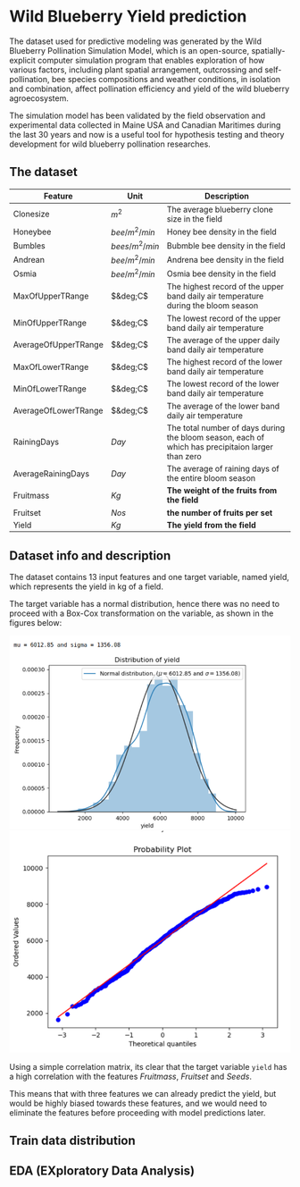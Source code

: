 # Wild Blueberry Yield prediction

The dataset used for predictive modeling was generated by the Wild Blueberry Pollination Simulation Model, which is an open-source, spatially-explicit computer simulation program that enables exploration of how various factors, including plant spatial arrangement, outcrossing and self-pollination, bee species compositions and weather conditions, in isolation and combination, affect pollination efficiency and yield of the wild blueberry agroecosystem. 

The simulation model has been validated by the field observation and experimental data collected in Maine USA and Canadian Maritimes during the last 30 years and now is a useful tool for hypothesis testing and theory development for wild blueberry pollination researches.


## The dataset


| Feature   | Unit   | Description | 
|---------- |------- |-------------|
|Clonesize  | $m^2$    | The average blueberry clone size in the field |
| Honeybee  | $bee/m^2/min$| Honey bee density in the field|
| Bumbles   | $bees/m^2/min$ | Bubmble bee density in the field|
| Andrean   | $bee/m^2/min$ | Andrena bee density in the field|
| Osmia     | $bee/m^2/min$ | Osmia bee density in the field |
| MaxOfUpperTRange | $&deg;C$ | The highest record of the upper band daily air temperature during the bloom season |
| MinOfUpperTRange| $&deg;C$ | The lowest record of the upper band daily air temperature | 
| AverageOfUpperTRange| $&deg;C$| The average of the upper daily band daily air temperature | 
| MaxOfLowerTRange | $&deg;C$ | The highest record of the lower band daily air temperature | 
| MinOfLowerTRange | $&deg;C$ | The lowest record of the lower band daily air temperature|
| AverageOfLowerTRange | $&deg;C$ | The average of the lower band daily air temperature |
| RainingDays | $Day$ | The total number of days during the bloom season, each of which has precipitaion larger than zero|
| AverageRainingDays | $Day$ | The average of raining days of the entire bloom season|
| Fruitmass| $Kg$ | **The weight of the fruits from the field** |
| Fruitset| $Nos$ | **the number of fruits per set**| 
| Yield | $Kg$ | **The yield from the field** | 


## Dataset info and description
The dataset contains 13 input features and one target variable, named yield, which represents the yield in kg of a field.

The target variable has a normal distribution, hence there was no need to proceed with a Box-Cox transformation on the variable, as shown in the figures below: 

![Data distribution](images/distribution_of_target_variable.png)    ![Probability plot](images/probability_plot.png)

Using a simple correlation matrix, its clear that the target variable `yield` has a high correlation with the features $Fruitmass$, $Fruitset$ and $Seeds$.

This means that with three features we can already predict the yield, but would be highly biased towards these features, and we would need to eliminate the features before proceeding with model predictions later.
 

## Train data distribution


## EDA (EXploratory Data Analysis)